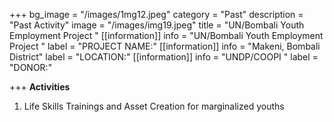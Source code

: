 +++
bg_image = "/images/1mg12.jpeg"
category = "Past"
description = "Past Activity"
image = "/images/img19.jpeg"
title = "UN/Bombali Youth  Employment  Project "
[[information]]
info = "UN/Bombali Youth  Employment  Project "
label = "PROJECT NAME:"
[[information]]
info = "Makeni, Bombali  District"
label = "LOCATION:"
[[information]]
info = "UNDP/COOPI "
label = "DONOR:"

+++
**Activities**

1. Life Skills Trainings and Asset Creation for marginalized youths